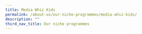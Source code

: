 ```yaml
---
title: Media Whiz Kids
permalink: /about-us/our-niche-programmes/media-whiz-kids/
description: ""
third_nav_title: Our niche programmes
---
```

